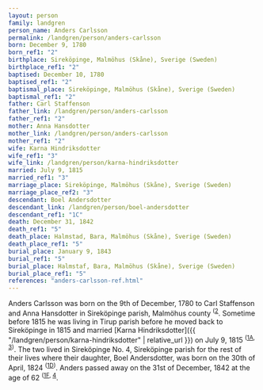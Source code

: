 ```yaml
---
layout: person
family: landgren
person_name: Anders Carlsson
permalink: /landgren/person/anders-carlsson
born: December 9, 1780
born_ref1: "2"
birthplace: Sireköpinge, Malmöhus (Skåne), Sverige (Sweden)
birthplace_ref1: "2"
baptised: December 10, 1780
baptised_ref1: "2"
baptismal_place: Sireköpinge, Malmöhus (Skåne), Sverige (Sweden)
baptismal_ref1: "2"
father: Carl Staffenson
father_link: /landgren/person/anders-carlsson
father_ref1: "2"
mother: Anna Hansdotter
mother_link: /landgren/person/anders-carlsson
mother_ref1: "2"
wife: Karna Hindriksdotter
wife_ref1: "3"
wife_link: /landgren/person/karna-hindriksdotter
married: July 9, 1815
married_ref1: "3"
marriage_place: Sireköpinge, Malmöhus (Skåne), Sverige (Sweden)
marriage_place_ref2: "3"
descendant: Boel Andersdotter
descendant_link: /landgren/person/boel-andersdotter
descendant_ref1: "1C"
death: December 31, 1842
death_ref1: "5"
death_place: Halmstad, Bara, Malmöhus (Skåne), Sverige (Sweden)
death_place_ref1: "5"
burial_place: January 9, 1843
burial_ref1: "5"
burial_place: Halmstaf, Bara, Malmöhus (Skåne), Sverige (Sweden)
burial_place_ref1: "5"
references: "anders-carlsson-ref.html"
---
```

Anders Carlsson was born on the 9th of December, 1780 to Carl Staffenson and Anna Hansdotter in Sireköpinge parish, Malmöhus county <sup>([2](#2)</sup>. Sometime before 1815 he was living in Tirup parish before he moved back to Sireköpinge in 1815 and married [Karna Hindriksdotter]({{ "/landgren/person/karna-hindriksdotter" | relative_url }}) on July 9, 1815 <sup>([1A](#1A), [3](#3))</sup>. The two lived in Sireköpinge No. 4, Sireköpinge parish for the rest of their lives where their daughter, Boel Andersdotter, was born on the 30th of April, 1824 <sup>([1D](#1D))</sup>. Anders passed away on the 31st of December, 1842 at the age of 62 <sup>([1F](#1F), [4](#4)</sup>.
